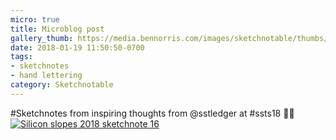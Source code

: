 ```yaml
---
micro: true
title: Microblog post
gallery_thumb: https://media.bennorris.com/images/sketchnotable/thumbs/silicon-slopes-2018-sketchnote-16.jpg
date: 2018-01-19 11:50:50-0700
tags:
- sketchnotes
- hand lettering
category: Sketchnotable
---
```


#Sketchnotes from inspiring thoughts from @sstledger at #ssts18 ✍🏼 [![Silicon slopes 2018 sketchnote 16](https://media.bennorris.com/images/sketchnotable/silicon-slopes-2018/silicon-slopes-2018-sketchnote-16.jpg)](https://media.bennorris.com/images/sketchnotable/silicon-slopes-2018/silicon-slopes-2018-sketchnote-16.jpg)